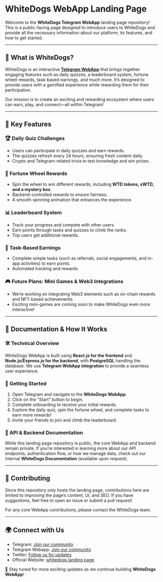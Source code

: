 # WhiteDogs WebApp Landing Page

Welcome to the **WhiteDogs Telegram WebApp** landing page repository! This is a public-facing page designed to introduce users to WhiteDogs and provide all the necessary information about our platform, its features, and how to get started.

---

## 🚀 What is WhiteDogs?

WhiteDogs is an interactive [**Telegram WebApp**](https://t.me/real_whitedogsbot) that brings together engaging features such as daily quizzes, a leaderboard system, fortune wheel rewards, task-based earnings, and much more. It’s designed to provide users with a gamified experience while rewarding them for their participation.

Our mission is to create an exciting and rewarding ecosystem where users can earn, play, and connect—all within Telegram!

---

## 🌟 Key Features

### 🏆 **Daily Quiz Challenges**

- Users can participate in daily quizzes and earn rewards.
- The quizzes refresh every 24 hours, ensuring fresh content daily.
- Crypto and Telegram-related trivia to test knowledge and win prizes.

### 🎡 **Fortune Wheel Rewards**

- Spin the wheel to win different rewards, including **WTD tokens, xWTD, and a mystery box**.
- Backend-controlled rewards to ensure fairness.
- A smooth spinning animation that enhances the experience.

### 📊 **Leaderboard System**

- Track your progress and compete with other users.
- Earn points through tasks and quizzes to climb the ranks.
- Top users get additional rewards.

### 📌 **Task-Based Earnings**

- Complete simple tasks (such as referrals, social engagements, and in-app activities) to earn points.
- Automated tracking and rewards.

### 🎮 **Future Plans: Mini Games & Web3 Integrations**

- We’re working on integrating Web3 elements such as on-chain rewards and NFT-based achievements.
- Exciting mini-games are coming soon to make WhiteDogs even more interactive!

---

## 📖 Documentation & How It Works

### 🛠 **Technical Overview**

WhiteDogs WebApp is built using **React.js for the frontend** and **Node.js/Express.js for the backend**, with **PostgreSQL** handling the database. We use **Telegram WebApp integration** to provide a seamless user experience.

### 📌 **Getting Started**

1. Open Telegram and navigate to the **WhiteDogs WebApp**.
2. Click on the “Start” button to begin.
3. Complete onboarding to receive your initial rewards.
4. Explore the daily quiz, spin the fortune wheel, and complete tasks to earn more rewards!
5. Invite your friends to join and climb the leaderboard.

### 📜 **API & Backend Documentation**

While this landing page repository is public, the core WebApp and backend remain private. If you’re interested in learning more about our API endpoints, authentication flow, or how we manage data, check out our internal **WhiteDogs Documentation** (available upon request).

---

## 🤝 Contributing

Since this repository only hosts the landing page, contributions here are limited to improving the page’s content, UI, and SEO. If you have suggestions, feel free to open an issue or submit a pull request!

For any core WebApp contributions, please contact the WhiteDogs team.

---

## 🌍 Connect with Us

- Telegram: [Join our community](https://t.me/real_whitedogs)
- Telegram Webapp: [Join our community](https://t.me/real_whitedogsbot)
- Twitter: [Follow us for updates](https://x.com/real_whitedogs)
- Official Website: [whitedogs landing page](whitedogs.xyz)

📢 Stay tuned for more exciting updates as we continue building **WhiteDogs WebApp**!
